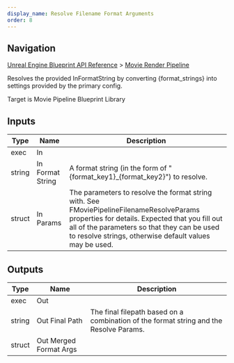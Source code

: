 ```yaml
---
display_name: Resolve Filename Format Arguments
order: 8
---
```

## Navigation

[Unreal Engine Blueprint API Reference](https://dev.epicgames.com/documentation/en-us/unreal-engine/BlueprintAPI) > [Movie Render Pipeline](https://dev.epicgames.com/documentation/en-us/unreal-engine/BlueprintAPI/MovieRenderPipeline)

Resolves the provided InFormatString by converting {format_strings} into settings provided by the primary config.

Target is Movie Pipeline Blueprint Library

## Inputs

| Type | Name | Description |
| --- | --- | --- |
| exec | In |  |
| string | In Format String | A format string (in the form of "{format_key1}\_{format_key2}") to resolve. |
| struct | In Params | The parameters to resolve the format string with. See FMoviePipelineFilenameResolveParams properties for details. Expected that you fill out all of the parameters so that they can be used to resolve strings, otherwise default values may be used. |

## Outputs

| Type | Name | Description |
| --- | --- | --- |
| exec | Out |  |
| string | Out Final Path | The final filepath based on a combination of the format string and the Resolve Params. |
| struct | Out Merged Format Args |  |

